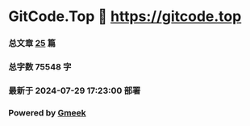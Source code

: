 # GitCode.Top :link: https://gitcode.top 
### 总文章 [25](https://gitcode.top/archive.html) 篇 
### 总字数 75548 字
### 最新于 2024-07-29 17:23:00 部署 
### Powered by [Gmeek](https://github.com/Meekdai/Gmeek)
